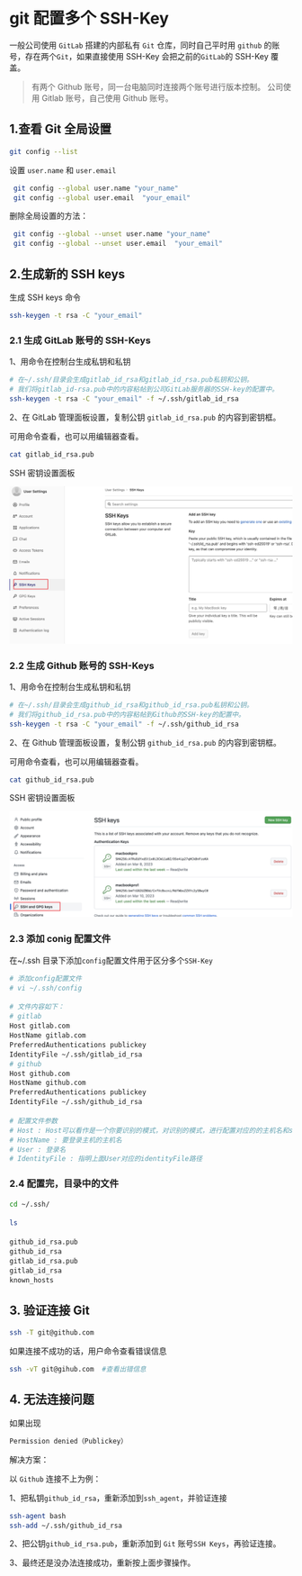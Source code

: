 # git 配置多个 SSH-Key

一般公司使用 `GitLab` 搭建的内部私有 `Git` 仓库，同时自己平时用 `github` 的账号，存在两个`Git`，如果直接使用 SSH-Key 会把之前的`GitLab`的 SSH-Key 覆盖。

> 有两个 Github 账号，同一台电脑同时连接两个账号进行版本控制。
> 公司使用 Gitlab 账号，自己使用 Github 账号。

## 1.查看 Git 全局设置

```bash
git config --list
```

设置 `user.name` 和 `user.email`

```bash
 git config --global user.name "your_name"
 git config --global user.email  "your_email"
```

删除全局设置的方法：

```bash
 git config --global --unset user.name "your_name"
 git config --global --unset user.email  "your_email"
```

## 2.生成新的 SSH keys

生成 SSH keys 命令

```bash
ssh-keygen -t rsa -C "your_email"
```

### 2.1 生成 GitLab 账号的 SSH-Keys

1、用命令在控制台生成私钥和私钥

```bash
# 在~/.ssh/目录会生成gitlab_id_rsa和gitlab_id_rsa.pub私钥和公钥。
# 我们将gitlab_id-rsa.pub中的内容粘帖到公司GitLab服务器的SSH-key的配置中。
ssh-keygen -t rsa -C "your_email" -f ~/.ssh/gitlab_id_rsa
```

2、在 GitLab 管理面板设置，复制公钥 `gitlab_id_rsa.pub` 的内容到密钥框。

可用命令查看，也可以用编辑器查看。

```bash
cat gitlab_id_rsa.pub
```

SSH 密钥设置面板

![img](asserts/3.png)

### 2.2 生成 Github 账号的 SSH-Keys

1、用命令在控制台生成私钥和私钥

```bash
# 在~/.ssh/目录会生成github_id_rsa和github_id_rsa.pub私钥和公钥。
# 我们将github_id_rsa.pub中的内容粘帖到Github的SSH-key的配置中。
ssh-keygen -t rsa -C "your_email" -f ~/.ssh/github_id_rsa
```

2、在 Github 管理面板设置，复制公钥 `github_id_rsa.pub` 的内容到密钥框。

可用命令查看，也可以用编辑器查看。

```bash
cat github_id_rsa.pub
```

SSH 密钥设置面板

![img](asserts/4.png)

### 2.3 添加 conig 配置文件

在~/.ssh 目录下添加`config`配置文件用于区分多个`SSH-Key`

```bash
# 添加config配置文件
# vi ~/.ssh/config

# 文件内容如下：
# gitlab
Host gitlab.com
HostName gitlab.com
PreferredAuthentications publickey
IdentityFile ~/.ssh/gitlab_id_rsa
# github
Host github.com
HostName github.com
PreferredAuthentications publickey
IdentityFile ~/.ssh/github_id_rsa

# 配置文件参数
# Host : Host可以看作是一个你要识别的模式，对识别的模式，进行配置对应的的主机名和ssh文件
# HostName : 要登录主机的主机名
# User : 登录名
# IdentityFile : 指明上面User对应的identityFile路径
```

### 2.4 配置完，目录中的文件

```bash
cd ~/.ssh/

ls

github_id_rsa.pub
github_id_rsa
gitlab_id_rsa.pub
gitlab_id_rsa
known_hosts
```

## 3. 验证连接 Git

```bash
ssh -T git@github.com
```

如果连接不成功的话，用户命令查看错误信息

```bash
ssh -vT git@gihub.com  #查看出错信息
```

## 4. 无法连接问题

如果出现

```bash
Permission denied（Publickey）
```

解决方案：

以 `Github` 连接不上为例：

1、把私钥`github_id_rsa`，重新添加到`ssh_agent`，并验证连接

```bash
ssh-agent bash
ssh-add ~/.ssh/github_id_rsa
```

2、把公钥`github_id_rsa.pub`，重新添加到 `Git` 账号`SSH Keys`，再验证连接。

3、最终还是没办法连接成功，重新按上面步骤操作。
 
 
